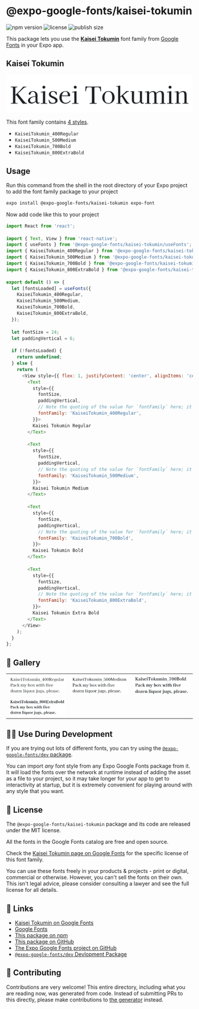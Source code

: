 # @expo-google-fonts/kaisei-tokumin

![npm version](https://flat.badgen.net/npm/v/@expo-google-fonts/kaisei-tokumin)
![license](https://flat.badgen.net/github/license/expo/google-fonts)
![publish size](https://flat.badgen.net/packagephobia/install/@expo-google-fonts/kaisei-tokumin)

This package lets you use the [**Kaisei Tokumin**](https://fonts.google.com/specimen/Kaisei+Tokumin) font family from [Google Fonts](https://fonts.google.com/) in your Expo app.

## Kaisei Tokumin

![Kaisei Tokumin](./font-family.png)

This font family contains [4 styles](#-gallery).

- `KaiseiTokumin_400Regular`
- `KaiseiTokumin_500Medium`
- `KaiseiTokumin_700Bold`
- `KaiseiTokumin_800ExtraBold`

## Usage

Run this command from the shell in the root directory of your Expo project to add the font family package to your project
```sh
expo install @expo-google-fonts/kaisei-tokumin expo-font
```

Now add code like this to your project
```js
import React from 'react';

import { Text, View } from 'react-native';
import { useFonts } from '@expo-google-fonts/kaisei-tokumin/useFonts';
import { KaiseiTokumin_400Regular } from '@expo-google-fonts/kaisei-tokumin/400Regular';
import { KaiseiTokumin_500Medium } from '@expo-google-fonts/kaisei-tokumin/500Medium';
import { KaiseiTokumin_700Bold } from '@expo-google-fonts/kaisei-tokumin/700Bold';
import { KaiseiTokumin_800ExtraBold } from '@expo-google-fonts/kaisei-tokumin/800ExtraBold';

export default () => {
  let [fontsLoaded] = useFonts({
    KaiseiTokumin_400Regular,
    KaiseiTokumin_500Medium,
    KaiseiTokumin_700Bold,
    KaiseiTokumin_800ExtraBold,
  });

  let fontSize = 24;
  let paddingVertical = 6;

  if (!fontsLoaded) {
    return undefined;
  } else {
    return (
      <View style={{ flex: 1, justifyContent: 'center', alignItems: 'center' }}>
        <Text
          style={{
            fontSize,
            paddingVertical,
            // Note the quoting of the value for `fontFamily` here; it expects a string!
            fontFamily: 'KaiseiTokumin_400Regular',
          }}>
          Kaisei Tokumin Regular
        </Text>

        <Text
          style={{
            fontSize,
            paddingVertical,
            // Note the quoting of the value for `fontFamily` here; it expects a string!
            fontFamily: 'KaiseiTokumin_500Medium',
          }}>
          Kaisei Tokumin Medium
        </Text>

        <Text
          style={{
            fontSize,
            paddingVertical,
            // Note the quoting of the value for `fontFamily` here; it expects a string!
            fontFamily: 'KaiseiTokumin_700Bold',
          }}>
          Kaisei Tokumin Bold
        </Text>

        <Text
          style={{
            fontSize,
            paddingVertical,
            // Note the quoting of the value for `fontFamily` here; it expects a string!
            fontFamily: 'KaiseiTokumin_800ExtraBold',
          }}>
          Kaisei Tokumin Extra Bold
        </Text>
      </View>
    );
  }
};

```

## 🔡 Gallery


||||
|-|-|-|
|![KaiseiTokumin_400Regular](.//400Regular/KaiseiTokumin_400Regular.ttf.png)|![KaiseiTokumin_500Medium](.//500Medium/KaiseiTokumin_500Medium.ttf.png)|![KaiseiTokumin_700Bold](.//700Bold/KaiseiTokumin_700Bold.ttf.png)||
|![KaiseiTokumin_800ExtraBold](.//800ExtraBold/KaiseiTokumin_800ExtraBold.ttf.png)||||


## 👩‍💻 Use During Development

If you are trying out lots of different fonts, you can try using the [`@expo-google-fonts/dev` package](https://github.com/freeboub/google-fonts/tree/master/font-packages/dev#readme).

You can import *any* font style from any Expo Google Fonts package from it. It will load the fonts
over the network at runtime instead of adding the asset as a file to your project, so it may take longer
for your app to get to interactivity at startup, but it is extremely convenient
for playing around with any style that you want.

## 📖 License

The `@expo-google-fonts/kaisei-tokumin` package and its code are released under the MIT license.

All the fonts in the Google Fonts catalog are free and open source.

Check the [Kaisei Tokumin page on Google Fonts](https://fonts.google.com/specimen/Kaisei+Tokumin) for the specific license of this font family.

You can use these fonts freely in your products & projects - print or digital, commercial or otherwise. However, you can't sell the fonts on their own. This isn't legal advice, please consider consulting a lawyer and see the full license for all details.

## 🔗 Links

- [Kaisei Tokumin on Google Fonts](https://fonts.google.com/specimen/Kaisei+Tokumin)
- [Google Fonts](https://fonts.google.com/)
- [This package on npm](https://www.npmjs.com/package/@expo-google-fonts/kaisei-tokumin)
- [This package on GitHub](https://github.com/freeboub/google-fonts/tree/master/font-packages/kaisei-tokumin)
- [The Expo Google Fonts project on GitHub](https://github.com/freeboub/google-fonts)
- [`@expo-google-fonts/dev` Devlopment Package](https://github.com/freeboub/google-fonts/tree/master/font-packages/dev)

## 🤝 Contributing

Contributions are very welcome! This entire directory, including what you are reading now, was generated from code. Instead of submitting PRs to this directly, please make contributions to [the generator](https://github.com/freeboub/google-fonts/tree/master/packages/generator) instead.
